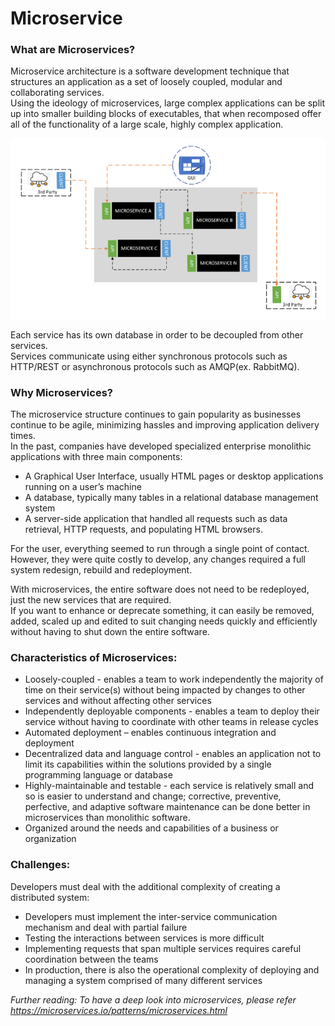 # Microservice


### What are Microservices?

Microservice architecture is a software development technique that structures an application as a set of loosely coupled, modular and collaborating services.  
Using the ideology of microservices, large complex applications can be split up into smaller building blocks of executables, that when recomposed offer all of the functionality of a large scale, highly complex application.  

![Microservice](./pictures/MicroService.png)  

Each service has its own database in order to be decoupled from other services.  
Services communicate using either synchronous protocols such as HTTP/REST or asynchronous protocols such as AMQP(ex. RabbitMQ).  


### Why Microservices?

The microservice structure continues to gain popularity as businesses continue to be agile, minimizing hassles and improving application delivery times.  
In the past, companies have developed specialized enterprise monolithic applications with three main components:  
- A Graphical User Interface, usually HTML pages or desktop applications running on a user’s machine  
- A database, typically many tables in a relational database management system  
- A server-side application that handled all requests such as data retrieval, HTTP requests, and populating HTML browsers.  

For the user, everything seemed to run through a single point of contact.  
However, they were quite costly to develop, any changes required a full system redesign, rebuild and redeployment.  

With microservices, the entire software does not need to be redeployed, just the new services that are required.  
If you want to enhance or deprecate something, it can easily be removed, added, scaled up and edited to suit changing needs quickly and efficiently without having to shut down the entire software.  


### Characteristics of Microservices:

- Loosely-coupled - enables a team to work independently the majority of time on their service(s) without being impacted by changes to other services and without affecting other services  
- Independently deployable components - enables a team to deploy their service without having to coordinate with other teams in release cycles  
- Automated deployment – enables continuous integration and deployment  
- Decentralized data and language control - enables an application not to limit its capabilities within the solutions provided by a single programming language or database  
- Highly-maintainable and testable - each service is relatively small and so is easier to understand and change; corrective, preventive, perfective, and adaptive software maintenance can be done better in microservices than monolithic software.  
- Organized around the needs and capabilities of a business or organization  


### Challenges:

Developers must deal with the additional complexity of creating a distributed system:  
- Developers must implement the inter-service communication mechanism and deal with partial failure  
- Testing the interactions between services is more difficult  
- Implementing requests that span multiple services requires careful coordination between the teams  
- In production, there is also the operational complexity of deploying and managing a system comprised of many different services  


_Further reading:_
_To have a deep look into microservices, please refer https://microservices.io/patterns/microservices.html_
